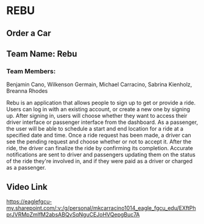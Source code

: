 # REBU
## Order a Car

## Team Name: Rebu

### Team Members: 
Benjamin Cano,
Wilkenson Germain,
Michael Carracino,
Sabrina Kienholz,
Breanna Rhodes

Rebu is an application that allows people to sign up to get or provide a ride. 
Users can log in with an existing account, or create a new one by signing up. 
After signing in, users will choose whether they want to access their driver interface or passenger interface from the dashboard. 
As a passenger, the user will be able to schedule a start and end location for a ride at a specified date and time. 
Once a ride request has been made, a driver can see the pending request and choose whether or not to accept it. 
After the ride, the driver can finalize the ride by confirming its completion. Accurate notifications are sent to driver and passengers updating them on the status of the ride they're involved in, and if they were paid as a driver or charged as a passenger.

## Video Link
https://eaglefgcu-my.sharepoint.com/:v:/g/personal/mkcarracino1014_eagle_fgcu_edu/EXftPhprJVRMpZmlfM2absABQvSqNguCEJoHVQepgBuc7A
